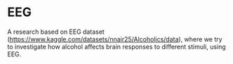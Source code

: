 # EEG
A research based on EEG dataset (https://www.kaggle.com/datasets/nnair25/Alcoholics/data), where we try to investigate how alcohol affects brain responses to different stimuli, using EEG.

